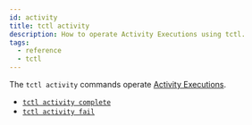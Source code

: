 ```yaml
---
id: activity
title: tctl activity
description: How to operate Activity Executions using tctl.
tags:
  - reference
  - tctl
---
```


The `tctl activity` commands operate [Activity Executions](/docs/content/what-is-an-activity-execution).

- [`tctl activity complete`](./activity/complete)
- [`tctl activity fail`](./activity/fail)
